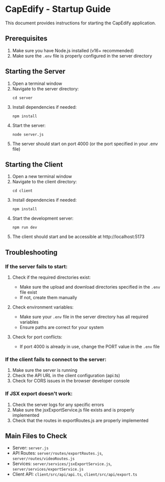 # CapEdify - Startup Guide

This document provides instructions for starting the CapEdify application.

## Prerequisites

1. Make sure you have Node.js installed (v16+ recommended)
2. Make sure the `.env` file is properly configured in the server directory

## Starting the Server

1. Open a terminal window
2. Navigate to the server directory:
   ```
   cd server
   ```
3. Install dependencies if needed:
   ```
   npm install
   ```
4. Start the server:
   ```
   node server.js
   ```
5. The server should start on port 4000 (or the port specified in your .env file)

## Starting the Client

1. Open a new terminal window
2. Navigate to the client directory:
   ```
   cd client
   ```
3. Install dependencies if needed:
   ```
   npm install
   ```
4. Start the development server:
   ```
   npm run dev
   ```
5. The client should start and be accessible at http://localhost:5173

## Troubleshooting

### If the server fails to start:

1. Check if the required directories exist:
   - Make sure the upload and download directories specified in the `.env` file exist
   - If not, create them manually

2. Check environment variables:
   - Make sure your `.env` file in the server directory has all required variables
   - Ensure paths are correct for your system

3. Check for port conflicts:
   - If port 4000 is already in use, change the PORT value in the `.env` file

### If the client fails to connect to the server:

1. Make sure the server is running
2. Check the API URL in the client configuration (api.ts)
3. Check for CORS issues in the browser developer console

### If JSX export doesn't work:

1. Check the server logs for any specific errors
2. Make sure the jsxExportService.js file exists and is properly implemented
3. Check that the routes in exportRoutes.js are properly implemented

## Main Files to Check

- Server: `server.js`
- API Routes: `server/routes/exportRoutes.js`, `server/routes/videoRoutes.js`
- Services: `server/services/jsxExportService.js`, `server/services/exportService.js`
- Client API: `client/src/api/api.ts`, `client/src/api/export.ts`
